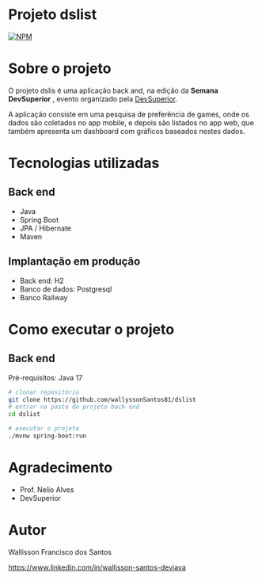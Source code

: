 # Projeto dslist

[![NPM](https://img.shields.io/npm/l/react)](https://github.com/wallyssonSantos81/dslist/blob/main/LICENSE) 

# Sobre o projeto


O projeto dslis é uma aplicação back and, na edição da **Semana DevSuperior** , evento organizado pela [DevSuperior](https://devsuperior.com "Site da DevSuperior").

A aplicação consiste em uma pesquisa de preferência de games, onde os dados são coletados no app mobile, e depois são listados no app web, que também apresenta um dashboard com gráficos baseados nestes dados.

# Tecnologias utilizadas
## Back end
- Java
- Spring Boot
- JPA / Hibernate
- Maven
  
## Implantação em produção
- Back end: H2
- Banco de dados: Postgresql
- Banco Railway

# Como executar o projeto

## Back end
Pré-requisitos: Java 17

```bash
# clonar repositório
git clone https://github.com/wallyssonSantos81/dslist
# entrar na pasta do projeto back end
cd dslist

# executar o projeto
./mvnw spring-boot:run
```
# Agradecimento
- Prof. Nelio Alves
- DevSuperior
  
# Autor

Wallisson Francisco dos Santos 

https://www.linkedin.com/in/wallisson-santos-devjava
